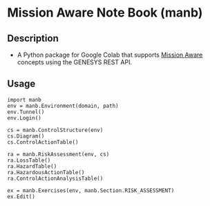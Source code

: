 # Mission Aware Note Book (manb)

## Description
* A Python package for Google Colab that supports [Mission Aware](https://mission-aware.net) concepts using the GENESYS REST API.

## Usage
```
import manb
env = manb.Environment(domain, path)
env.Tunnel()
env.Login()

cs = manb.ControlStructure(env)
cs.Diagram()
cs.ControlActionTable()

ra = manb.RiskAssessment(env, cs)
ra.LossTable()
ra.HazardTable()
ra.HazardousActionTable()
ra.ControlActionAnalysisTable()

ex = manb.Exercises(env, manb.Section.RISK_ASSESSMENT)
ex.Edit()
```